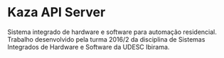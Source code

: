 # Kaza API Server
Sistema integrado de hardware e software para automação residencial. Trabalho desenvolvido pela turma 2016/2 da disciplina de Sistemas Integrados de Hardware e Software da UDESC Ibirama.
